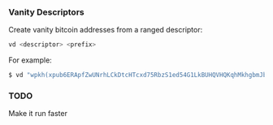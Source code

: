 ### Vanity Descriptors

Create vanity bitcoin addresses from a ranged descriptor:

```bash
vd <descriptor> <prefix>
```

For example:

```bash
$ vd "wpkh(xpub6ERApfZwUNrhLCkDtcHTcxd75RbzS1ed54G1LkBUHQVHQKqhMkhgbmJbZRkrgZw4koxb5JaHWkY4ALHY2grBGRjaDMzQLcgJvLJuZZvRcEL/1/*)" hi
```

### TODO

Make it run faster
